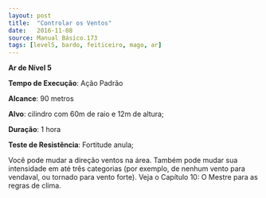 ```yaml
---
layout: post
title:  "Controlar os Ventos"
date:   2016-11-08
source: Manual Básico.173
tags: [level5, bardo, feiticeiro, mago, ar]
---
```


**Ar de Nível 5**

**Tempo de Execução**: Ação Padrão

**Alcance**: 90 metros

**Alvo**: cilindro com 60m de raio e 12m de altura;

**Duração**: 1 hora

**Teste de Resistência**: Fortitude anula;

Você pode mudar a direção ventos na área. Também pode mudar sua intensidade em até três categorias (por exemplo, de nenhum vento para vendaval, ou tornado para vento forte). Veja o Capítulo 10: O Mestre para as regras de clima.
